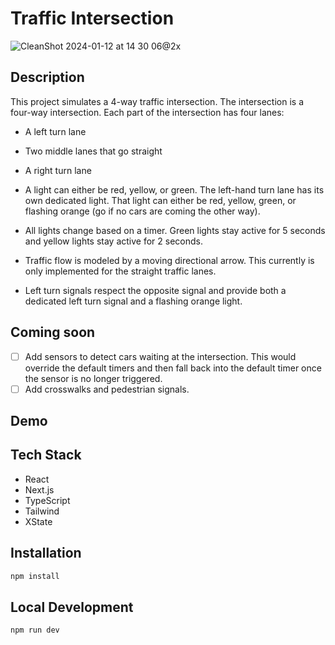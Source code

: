 # Traffic Intersection

![CleanShot 2024-01-12 at 14 30 06@2x](https://github.com/cdonohue/traffic-intersection/assets/1928846/fd1d6aee-18c3-4d7b-b1b9-3f228a1716ce)

## Description

This project simulates a 4-way traffic intersection.
The intersection is a four-way intersection. Each part of the intersection has four lanes:

- A left turn lane
- Two middle lanes that go straight
- A right turn lane
- A light can either be red, yellow, or green.
  The left-hand turn lane has its own dedicated light. That light can either be red, yellow, green, or flashing orange (go if no cars are coming the other way).

- All lights change based on a timer. Green lights stay active for 5 seconds and yellow lights stay active for 2 seconds.
- Traffic flow is modeled by a moving directional arrow. This currently is only implemented for the straight traffic lanes.
- Left turn signals respect the opposite signal and provide both a dedicated left turn signal and a flashing orange light.

## Coming soon

- [ ] Add sensors to detect cars waiting at the intersection. This would override the default timers and then fall back into the default timer once the sensor is no longer triggered.
- [ ] Add crosswalks and pedestrian signals.

## Demo



## Tech Stack

- React
- Next.js
- TypeScript
- Tailwind
- XState

## Installation

```bash
npm install
```

## Local Development

```bash
npm run dev
```
